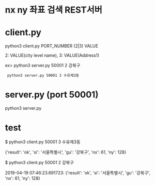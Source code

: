 # nx ny 좌표 검색 REST서버

# client.py
python3 client.py PORT_NUMBER (2|3) VALUE

2: VALUE(city level name), 3: VALUE(Address1)

 ex> python3 server.py 50001 2 강북구
 
     python3 server.py 50001 3 수유제3동

# server.py (port 50001)

python3 server.py

# test

$ python3 client.py 50001 3 수유제3동

{'result': 'ok', 'si': '서울특별시', 'gu': '강북구', 'nx': 61, 'ny': 128}

$ python3 client.py 50001 2 강북구

2019-04-19 07:46:23.691723: {'result': 'ok', 'si': '서울특별시', 'gu': '강북구', 'nx': 61, 'ny': 128}
